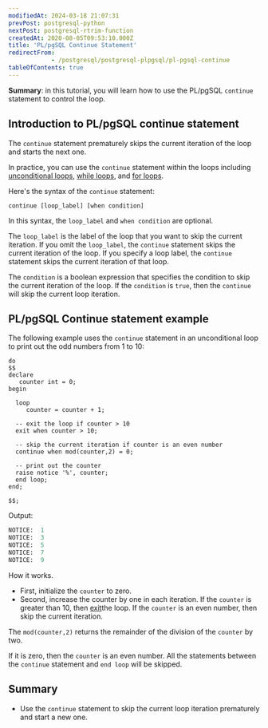 ```yaml
---
modifiedAt: 2024-03-18 21:07:31
prevPost: postgresql-python
nextPost: postgresql-rtrim-function
createdAt: 2020-08-05T09:53:10.000Z
title: 'PL/pgSQL Continue Statement'
redirectFrom: 
            - /postgresql/postgresql-plpgsql/pl-pgsql-continue
tableOfContents: true
---
```


**Summary**: in this tutorial, you will learn how to use the PL/pgSQL `continue` statement to control the loop.

## Introduction to PL/pgSQL continue statement

The `continue` statement prematurely skips the current iteration of the loop and starts the next one.

In practice, you can use the `continue` statement within the loops including [unconditional loops,](/postgresql/postgresql-plpgsql/plpgsql-loop-statements) [while loops](/postgresql/plpgsql-while-loop), and [for loops](/postgresql/postgresql-plpgsql/plpgsql-for-loop).

Here's the syntax of the `continue` statement:

```
continue [loop_label] [when condition]
```

In this syntax, the `loop_label` and `when condition` are optional.

The `loop_label` is the label of the loop that you want to skip the current iteration. If you omit the `loop_label`, the `continue` statement skips the current iteration of the loop. If you specify a loop label, the `continue` statement skips the current iteration of that loop.

The `condition` is a boolean expression that specifies the condition to skip the current iteration of the loop. If the `condition` is `true`, then the `continue` will skip the current loop iteration.

## PL/pgSQL Continue statement example

The following example uses the `continue` statement in an unconditional loop to print out the odd numbers from 1 to 10:

```
do
$$
declare
   counter int = 0;
begin

  loop
     counter = counter + 1;

  -- exit the loop if counter > 10
  exit when counter > 10;

  -- skip the current iteration if counter is an even number
  continue when mod(counter,2) = 0;

  -- print out the counter
  raise notice '%', counter;
  end loop;
end;

$$;
```

Output:

```sql
NOTICE:  1
NOTICE:  3
NOTICE:  5
NOTICE:  7
NOTICE:  9
```

How it works.

- First, initialize the `counter` to zero.
- Second, increase the counter by one in each iteration. If the `counter` is greater than 10, then [exit](/postgresql/postgresql-plpgsql/plpgsql-exit)the loop. If the `counter` is an even number, then skip the current iteration.

The `mod(counter,2)` returns the remainder of the division of the `counter` by two.

If it is zero, then the `counter` is an even number. All the statements between the `continue` statement and `end loop` will be skipped.

## Summary

- Use the `continue` statement to skip the current loop iteration prematurely and start a new one.
